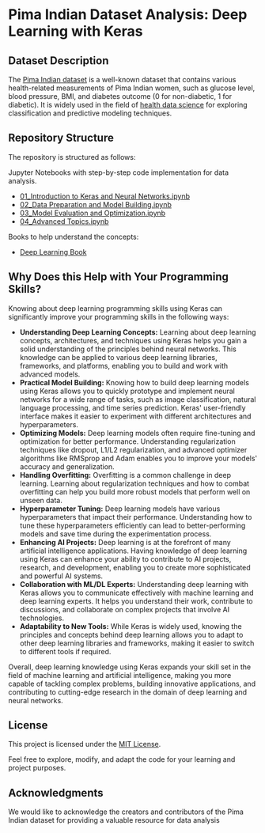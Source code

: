 # Pima Indian Dataset Analysis: Deep Learning with Keras

## Dataset Description

The [Pima Indian dataset](https://github.com/cloudpedagogy/data-science-programming/blob/main/books/Pima_Indian_Dataset.ipynb) is a well-known dataset that contains various health-related measurements of Pima Indian women, such as glucose level, blood pressure, BMI, and diabetes outcome (0 for non-diabetic, 1 for diabetic). It is widely used in the field of [health data science](https://github.com/cloudpedagogy/data-science-programming/blob/main/books/Health_Data_Science.ipynb) for exploring classification and predictive modeling techniques.

## Repository Structure
The repository is structured as follows:

Jupyter Notebooks with step-by-step code implementation for data analysis.
  - [01_Introduction to Keras and Neural Networks.ipynb](https://github.com/cloudpedagogy/data-science-programming/blob/main/deep-learning-keras/01_Introduction_to_Keras_and_Neural_Networks.ipynb)
  - [02_Data Preparation and Model Building.ipynb](https://github.com/cloudpedagogy/data-science-programming/blob/main/deep-learning-keras/02_Data_Preparation_and_Model_Building.ipynb)
  - [03_Model Evaluation and Optimization.ipynb](https://github.com/cloudpedagogy/data-science-programming/blob/main/deep-learning-keras/03_Model_Evaluation_and_Optimization.ipynb)
  - [04_Advanced Topics.ipynb](https://github.com/cloudpedagogy/data-science-programming/blob/main/deep-learning-keras/04_Advanced_Topics.ipynb)

Books to help understand the concepts:
  - [Deep Learning Book](https://github.com/cloudpedagogy/books/blob/main/Deep_Learning.ipynb)

## Why Does this Help with Your Programming Skills?
Knowing about deep learning programming skills using Keras can significantly improve your programming skills in the following ways:

- **Understanding Deep Learning Concepts:** Learning about deep learning concepts, architectures, and techniques using Keras helps you gain a solid understanding of the principles behind neural networks. This knowledge can be applied to various deep learning libraries, frameworks, and platforms, enabling you to build and work with advanced models.
- **Practical Model Building:** Knowing how to build deep learning models using Keras allows you to quickly prototype and implement neural networks for a wide range of tasks, such as image classification, natural language processing, and time series prediction. Keras' user-friendly interface makes it easier to experiment with different architectures and hyperparameters.
- **Optimizing Models:** Deep learning models often require fine-tuning and optimization for better performance. Understanding regularization techniques like dropout, L1/L2 regularization, and advanced optimizer algorithms like RMSprop and Adam enables you to improve your models' accuracy and generalization.
- **Handling Overfitting:** Overfitting is a common challenge in deep learning. Learning about regularization techniques and how to combat overfitting can help you build more robust models that perform well on unseen data.
- **Hyperparameter Tuning:** Deep learning models have various hyperparameters that impact their performance. Understanding how to tune these hyperparameters efficiently can lead to better-performing models and save time during the experimentation process.
- **Enhancing AI Projects:** Deep learning is at the forefront of many artificial intelligence applications. Having knowledge of deep learning using Keras can enhance your ability to contribute to AI projects, research, and development, enabling you to create more sophisticated and powerful AI systems.
- **Collaboration with ML/DL Experts:** Understanding deep learning with Keras allows you to communicate effectively with machine learning and deep learning experts. It helps you understand their work, contribute to discussions, and collaborate on complex projects that involve AI technologies.
- **Adaptability to New Tools:** While Keras is widely used, knowing the principles and concepts behind deep learning allows you to adapt to other deep learning libraries and frameworks, making it easier to switch to different tools if required.

Overall, deep learning knowledge using Keras expands your skill set in the field of machine learning and artificial intelligence, making you more capable of tackling complex problems, building innovative applications, and contributing to cutting-edge research in the domain of deep learning and neural networks.

## License
This project is licensed under the [MIT License](LICENSE).

Feel free to explore, modify, and adapt the code for your learning and project purposes.

## Acknowledgments
We would like to acknowledge the creators and contributors of the Pima Indian dataset for providing a valuable resource for data analysis

